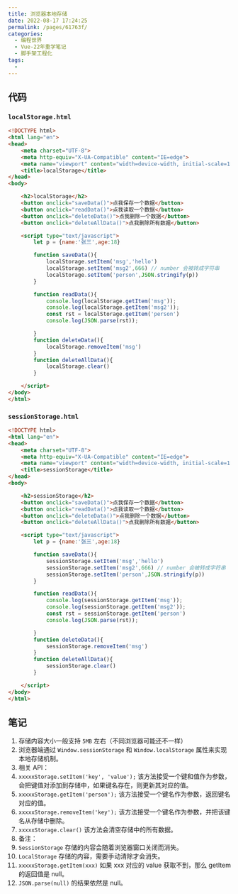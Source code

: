 ```yaml
---
title: 浏览器本地存储
date: 2022-08-17 17:24:25
permalink: /pages/61763f/
categories:
  - 编程世界
  - Vue-22年重学笔记
  - 脚手架工程化
tags:
  -
---
```


## 代码

### `localStorage.html`

```html
<!DOCTYPE html>
<html lang="en">
<head>
    <meta charset="UTF-8">
    <meta http-equiv="X-UA-Compatible" content="IE=edge">
    <meta name="viewport" content="width=device-width, initial-scale=1.0">
    <title>localStorage</title>
</head>
<body>

    <h2>localStorage</h2>
    <button onclick="saveData()">点我保存一个数据</button>
    <button onclick="readData()">点我读取一个数据</button>
    <button onclick="deleteData()">点我删除一个数据</button>
    <button onclick="deleteAllData()">点我删除所有数据</button>

    <script type="text/javascript">
        let p = {name:'张三',age:18}

        function saveData(){
            localStorage.setItem('msg','hello')
            localStorage.setItem('msg2',666) // number 会被转成字符串
            localStorage.setItem('person',JSON.stringify(p))
        }

        function readData(){
            console.log(localStorage.getItem('msg'));
            console.log(localStorage.getItem('msg2'));
            const rst = localStorage.getItem('person')
            console.log(JSON.parse(rst));

        }
        function deleteData(){
            localStorage.removeItem('msg')
        }
        function deleteAllData(){
            localStorage.clear()
        }

    </script>
</body>
</html>
```

### `sessionStorage.html`

```html
<!DOCTYPE html>
<html lang="en">
<head>
    <meta charset="UTF-8">
    <meta http-equiv="X-UA-Compatible" content="IE=edge">
    <meta name="viewport" content="width=device-width, initial-scale=1.0">
    <title>sessionStorage</title>
</head>
<body>

    <h2>sessionStorage</h2>
    <button onclick="saveData()">点我保存一个数据</button>
    <button onclick="readData()">点我读取一个数据</button>
    <button onclick="deleteData()">点我删除一个数据</button>
    <button onclick="deleteAllData()">点我删除所有数据</button>

    <script type="text/javascript">
        let p = {name:'张三',age:18}

        function saveData(){
            sessionStorage.setItem('msg','hello')
            sessionStorage.setItem('msg2',666) // number 会被转成字符串
            sessionStorage.setItem('person',JSON.stringify(p))
        }

        function readData(){
            console.log(sessionStorage.getItem('msg'));
            console.log(sessionStorage.getItem('msg2'));
            const rst = sessionStorage.getItem('person')
            console.log(JSON.parse(rst));

        }
        function deleteData(){
            sessionStorage.removeItem('msg')
        }
        function deleteAllData(){
            sessionStorage.clear()
        }

    </script>
</body>
</html>
```

## 笔记

1.  存储内容大小一般支持 `5MB` 左右（不同浏览器可能还不一样）
2.  浏览器端通过 `Window.sessionStorage` 和 `Window.localStorage` 属性来实现本地存储机制。
3.  相关 API：
   1.  `xxxxxStorage.setItem('key', 'value');`
          该方法接受一个键和值作为参数，会把键值对添加到存储中，如果键名存在，则更新其对应的值。
   2.  `xxxxxStorage.getItem('person');`
      ​        该方法接受一个键名作为参数，返回键名对应的值。
   3.  `xxxxxStorage.removeItem('key');`
      ​        该方法接受一个键名作为参数，并把该键名从存储中删除。
   4.  `xxxxxStorage.clear()`
      ​        该方法会清空存储中的所有数据。
4.  备注：
   1.  `SessionStorage` 存储的内容会随着浏览器窗口关闭而消失。
   2.  `LocalStorage` 存储的内容，需要手动清除才会消失。
   3.  `xxxxxStorage.getItem(xxx)` 如果 xxx 对应的 value 获取不到，那么 getItem 的返回值是 null。
   4.  `JSON.parse(null)` 的结果依然是 null。
